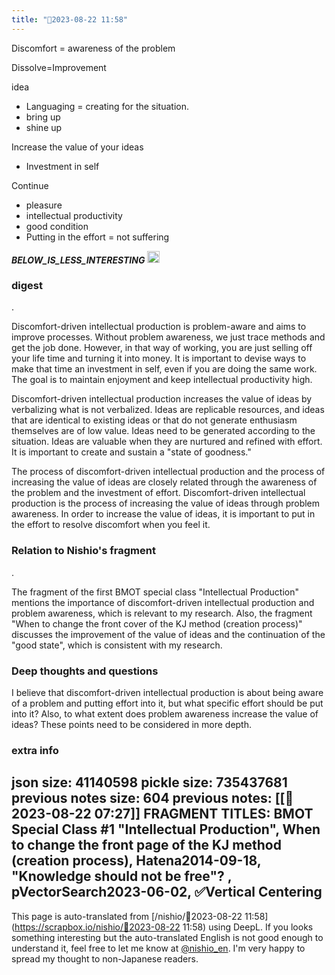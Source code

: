 ```yaml
---
title: "🤖2023-08-22 11:58"
---
```


Discomfort = awareness of the problem

Dissolve=Improvement

idea
- Languaging = creating for the situation.
- bring up
- shine up

Increase the value of your ideas
- Investment in self

Continue
- pleasure
- intellectual productivity
- good condition
- Putting in the effort = not suffering

___BELOW_IS_LESS_INTERESTING___
<img src='https://scrapbox.io/api/pages/nishio-en/omni/icon' alt='omni.icon' height="19.5"/>
### digest
.

Discomfort-driven intellectual production is problem-aware and aims to improve processes. Without problem awareness, we just trace methods and get the job done. However, in that way of working, you are just selling off your life time and turning it into money. It is important to devise ways to make that time an investment in self, even if you are doing the same work. The goal is to maintain enjoyment and keep intellectual productivity high.

Discomfort-driven intellectual production increases the value of ideas by verbalizing what is not verbalized. Ideas are replicable resources, and ideas that are identical to existing ideas or that do not generate enthusiasm themselves are of low value. Ideas need to be generated according to the situation. Ideas are valuable when they are nurtured and refined with effort. It is important to create and sustain a "state of goodness."

The process of discomfort-driven intellectual production and the process of increasing the value of ideas are closely related through the awareness of the problem and the investment of effort. Discomfort-driven intellectual production is the process of increasing the value of ideas through problem awareness. In order to increase the value of ideas, it is important to put in the effort to resolve discomfort when you feel it.

### Relation to Nishio's fragment
.

The fragment of the first BMOT special class "Intellectual Production" mentions the importance of discomfort-driven intellectual production and problem awareness, which is relevant to my research. Also, the fragment "When to change the front cover of the KJ method (creation process)" discusses the improvement of the value of ideas and the continuation of the "good state", which is consistent with my research.

### Deep thoughts and questions

I believe that discomfort-driven intellectual production is about being aware of a problem and putting effort into it, but what specific effort should be put into it? Also, to what extent does problem awareness increase the value of ideas? These points need to be considered in more depth.

### extra info
json size: 41140598
pickle size: 735437681
previous notes size: 604
previous notes: [[🤖2023-08-22 07:27]]
FRAGMENT TITLES: BMOT Special Class #1 "Intellectual Production", When to change the front page of the KJ method (creation process), Hatena2014-09-18, "Knowledge should not be free"? , pVectorSearch2023-06-02, ✅Vertical Centering
---
This page is auto-translated from [/nishio/🤖2023-08-22 11:58](https://scrapbox.io/nishio/🤖2023-08-22 11:58) using DeepL. If you looks something interesting but the auto-translated English is not good enough to understand it, feel free to let me know at [@nishio_en](https://twitter.com/nishio_en). I'm very happy to spread my thought to non-Japanese readers.